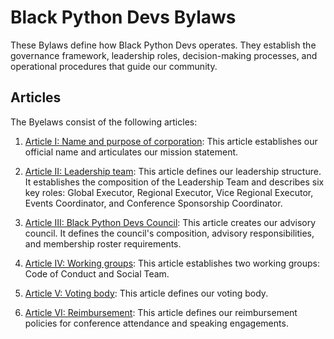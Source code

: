 # Black Python Devs Bylaws

These Bylaws define how Black Python Devs operates. They establish the governance framework, leadership roles, decision-making processes, and operational procedures that guide our community.

## Articles

The Byelaws consist of the following articles:

1. [Article I: Name and purpose of corporation](/byelaws/article_i.md): This article establishes our official name and articulates our mission statement.

2. [Article II: Leadership team](/byelaws/article_ii.md): This article defines our leadership structure. It establishes the composition of the Leadership Team and describes six key roles: Global Executor, Regional Executor, Vice Regional Executor, Events Coordinator, and Conference Sponsorship Coordinator.

3. [Article III: Black Python Devs Council](/byelaws/article_iii.md): This article creates our advisory council. It defines the council's composition, advisory responsibilities, and membership roster requirements.

4. [Article IV: Working groups](/byelaws/article_iv.md): This article establishes two working groups: Code of Conduct and Social Team.

5. [Article V: Voting body](/byelaws/article_v.md): This article defines our voting body.

6. [Article VI: Reimbursement](/byelaws/article_vi.md): This article defines our reimbursement policies for conference attendance and speaking engagements.
